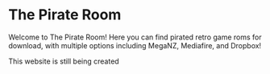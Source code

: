 # The Pirate Room
Welcome to The Pirate Room! Here you can find pirated retro game roms for download, with multiple options including MegaNZ, Mediafire, and Dropbox!

This website is still being created
